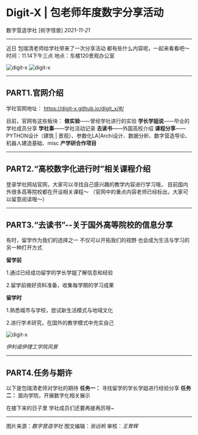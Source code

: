 # Digit-X | 包老师年度数字分享活动

 数字营造学社  [術字怪兽]  *2021-11-21*

---------------------------------------------------------
近日
包瑞清老师给学社带来了一次分享活动
都有些什么内容呢，一起来看看吧～
时间：11.14下午三点
地点：东楼120景观办公室

<img src="./imgs_/202108_202208/66.jpg" height="auto" width="auto"  title="digit-x" />

<img src="./imgs_/202108_202208/65.jpg" height="auto" width="auto"  title="digit-x" />

----------------------------------

## PART1.官网介绍

学社官网地址：
https://digit-x.github.io/digit_x/#/

目前，官网有这些板块：
**做实验**——曾经学社进行的实验
**学长学姐说**——毕业的学社成员分享
**学社事**——学社活动记录
**去读书**——外国高校介绍
**课程分享**——PYTHON设计（建筑 | 景观）、参数化LA|Archi设计、数据分析、数字营造导论、机器人建造基础、misc
**产学研合作项目**

----------------------------------

## PART2.“高校数字化进行时”相关课程介绍

登录学社网站官网，大家可以寻找自己感兴趣的教学内容进行学习哦， 目前国内外很多高等院校都在开设相关课程～
（官网中的重点内容老师已经标出，大家可以留意阅读哦～）

----------------------------------

## PART3.“去读书”--关于国外高等院校的信息分享

有时，留学作为我们的选择之一
不仅可以开拓我们的视野
也会成为生活与学习的另一种打开方式

**留学前**

  1.通过已经成功留学的学长学姐了解信息和经验

  2.留学前做好资料准备，收集每学期的学习成果


**留学时**

  1.熟悉城市与学校，尝试新生活模式与地域文化

  2.进行学术研究，在国外的教学模式中充实自己

<img src="./imgs_/202108_202208/67.jpg" height="auto" width="auto"  title="digit-x" />

*伊利诺伊理工学院风景*

----------------------------------

## PART4.任务与期许

以下是包瑞清老师对学社的期待
**任务一：**
寻找留学的学长学姐进行经验分享
**任务二：**
面向学院，开展数字化相关展示


在接下来的日子里
学社成员们还要再接再厉呀~

----------------------------------
图片来源：*数字营造学社*
图文编辑：*张远帆*
审核：*王育辉*